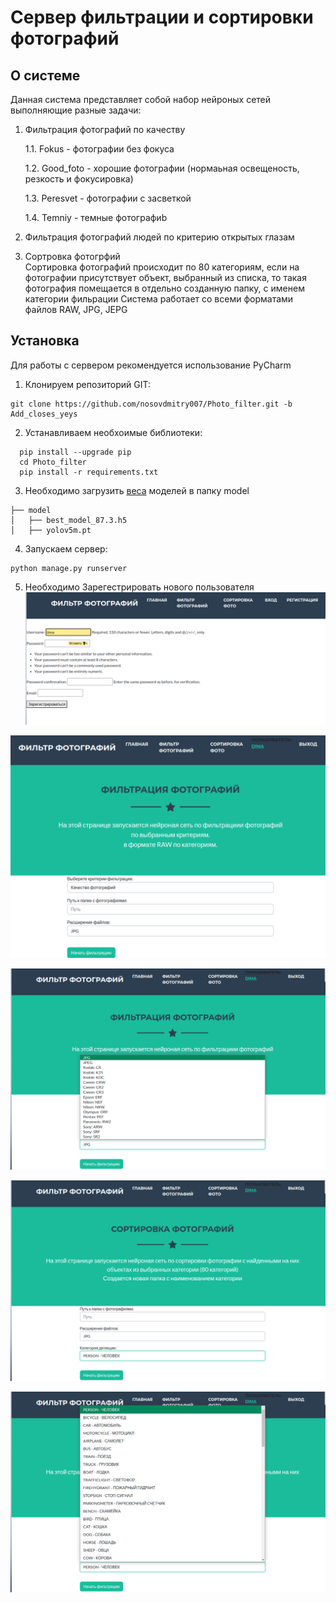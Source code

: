 # Сервер фильтрации и сортировки фотографий
## О системе
Данная система представляет собой набор нейроных сетей выполняющие разные задачи:
1. Фильтрация фотографий по качеству
   
   1.1. Fokus - фотографии без фокуса

   1.2. Good_foto - хорошие фотографии (нормаьная освещеность, резкость и фокусировка)
   
   1.3. Peresvet - фотографии с засветкой
   
   1.4. Temniy - темные фотографиb

2. Фильтрация фотографий людей по критерию открытых глазам

3. Сортровка фотогрфий  
   Сортировка фотографий происходит по 80 категориям, если на фотографии присутствует объект, выбранный из списка, то такая фотография помещается в отдельно созданную папку, с именем категории фильрации
Система работает со всеми форматами файлов RAW, JPG, JEPG

## Установка 
Для работы с сервером рекомендуется использование PyCharm
1. Клонируем репозиторий GIT:
```commandline
git clone https://github.com/nosovdmitry007/Photo_filter.git -b Add_closes_yeys
```
2. Устанавливаем необхоимые библиотеки:
```commandline
  pip install --upgrade pip
  cd Photo_filter
  pip install -r requirements.txt
```
3. Необходимо загрузить [веса](https://github.com/ultralytics/yolov5/releases/download/v6.2/yolov5m.pt) моделей в папку model
```
├── model 
│   ├── best_model_87.3.h5
│   ├── yolov5m.pt
```
4. Запускаем сервер: 
```commandline
python manage.py runserver
```
5. Необходимо Зарегестрировать нового пользователя 
![img_2.png](photo/img_2.png)

![img.png](photo/img.png)

![img.png](photo/img_3.png)

![img.png](photo/img_1.png)

![img.png](photo/img_4.png)